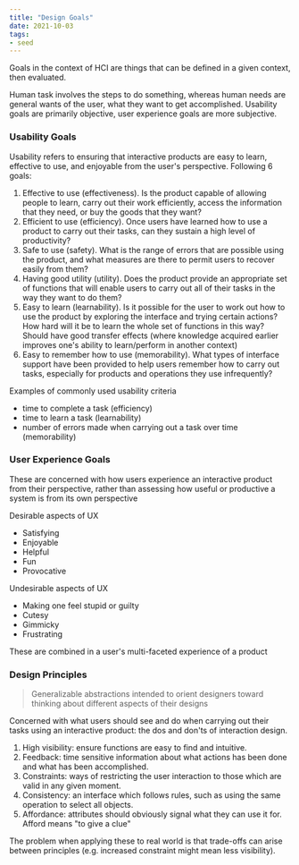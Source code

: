 ```yaml
---
title: "Design Goals"
date: 2021-10-03
tags:
- seed
---
```


Goals in the context of HCI are things that can be defined in a given context, then evaluated.

Human task involves the steps to do something, whereas human needs are general wants of the user, what they want to get accomplished. Usability goals are primarily objective, user experience goals are more subjective.

### Usability Goals
Usability refers to ensuring that interactive products are easy to learn, effective to use, and enjoyable from the user's perspective. Following 6 goals:

1. Effective to use (effectiveness). Is the product capable of allowing people to learn, carry out their work efficiently, access the information that they need, or buy the goods that they want?
2. Efficient to use (efficiency). Once users have learned how to use a product to carry out their tasks, can they sustain a high level of productivity?
3. Safe to use (safety). What is the range of errors that are possible using the product, and what measures are there to permit users to recover easily from them?
4. Having good utility (utility). Does the product provide an appropriate set of functions that will enable users to carry out all of their tasks in the way they want to do them?
5. Easy to learn (learnability). Is it possible for the user to work out how to use the product by exploring the interface and trying certain actions? How hard will it be to learn the whole set of functions in this way? Should have good transfer effects (where knowledge acquired earlier improves one's ability to learn/perform in another context)
6. Easy to remember how to use (memorability). What types of interface support have been provided to help users remember how to carry out tasks, especially for products and operations they use infrequently?

Examples of commonly used usability criteria
-   time to complete a task (efficiency)
-   time to learn a task (learnability)
-   number of errors made when carrying out a task over time (memorability)

### User Experience Goals
These are concerned with how users experience an interactive product from their perspective, rather than assessing how useful or productive a system is from its own perspective

Desirable aspects of UX
- Satisfying
- Enjoyable
- Helpful
- Fun
- Provocative

Undesirable aspects of UX
- Making one feel stupid or guilty
- Cutesy
- Gimmicky
- Frustrating

These are combined in a user's multi-faceted experience of a product

### Design Principles
> Generalizable abstractions intended to orient designers toward thinking about different aspects of their designs

Concerned with what users should see and do when carrying out their tasks using an interactive product: the dos and don'ts of interaction design.

1. High visibility: ensure functions are easy to find and intuitive.
2. Feedback: time sensitive information about what actions has been done and what has been accomplished.
3. Constraints: ways of restricting the user interaction to those which are valid in any given moment.
4. Consistency: an interface which follows rules, such as using the same operation to select all objects.
5. Affordance: attributes should obviously signal what they can use it for. Afford means "to give a clue"

The problem when applying these to real world is that trade-offs can arise between principles (e.g. increased constraint might mean less visibility).